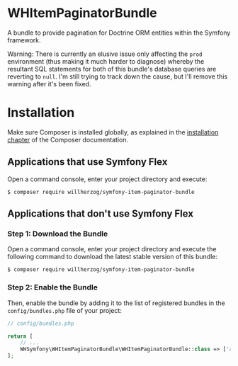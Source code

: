 # WHItemPaginatorBundle
 A bundle to provide pagination for Doctrine ORM entities within the Symfony framework.

 Warning: There is currently an elusive issue only affecting the `prod` environment (thus making it much harder to diagnose) whereby the resultant SQL statements for both of this bundle's database queries are reverting to `null`. I'm still trying to track down the cause, but I'll remove this warning after it's been fixed.


Installation
============

Make sure Composer is installed globally, as explained in the
[installation chapter](https://getcomposer.org/doc/00-intro.md)
of the Composer documentation.

Applications that use Symfony Flex
----------------------------------

Open a command console, enter your project directory and execute:

```console
$ composer require willherzog/symfony-item-paginator-bundle
```

Applications that don't use Symfony Flex
----------------------------------------

### Step 1: Download the Bundle

Open a command console, enter your project directory and execute the
following command to download the latest stable version of this bundle:

```console
$ composer require willherzog/symfony-item-paginator-bundle
```

### Step 2: Enable the Bundle

Then, enable the bundle by adding it to the list of registered bundles
in the `config/bundles.php` file of your project:

```php
// config/bundles.php

return [
    // ...
    WHSymfony\WHItemPaginatorBundle\WHItemPaginatorBundle::class => ['all' => true],
];
```
